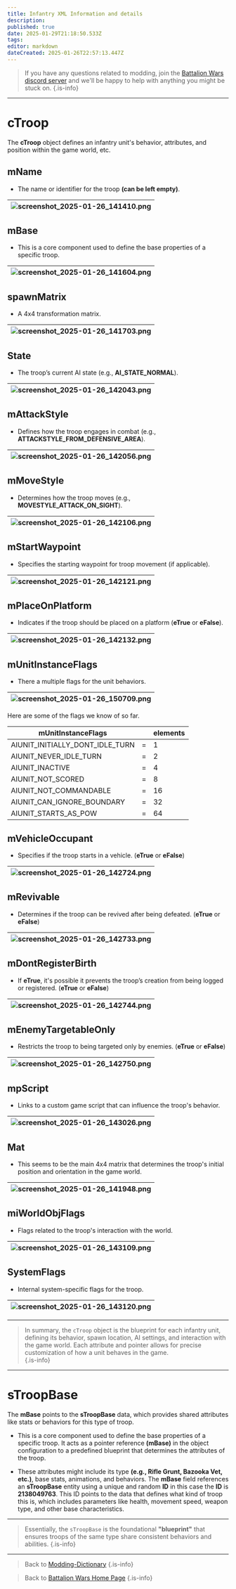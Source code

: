 ```yaml
---
title: Infantry XML Information and details
description: 
published: true
date: 2025-01-29T21:18:50.533Z
tags: 
editor: markdown
dateCreated: 2025-01-26T22:57:13.447Z
---
```


> If you have any questions related to modding, join the [Battalion Wars discord server](https://discord.gg/aPvrTsDARJ)  and we'll be happy to help with anything you might be stuck on.
{.is-info}

---

# cTroop

The **cTroop** object defines an infantry unit's behavior, attributes, and position within the game world, etc.
 
## mName

- The name or identifier for the troop **(can be left empty)**.
  
| ![screenshot_2025-01-26_141410.png](/screenshot_2025-01-26_141410.png) |
| --- |

## mBase  

- This is a core component used to define the base properties of a specific troop.
  
| ![screenshot_2025-01-26_141604.png](/screenshot_2025-01-26_141604.png) |
| --- | 

## spawnMatrix
  
- A 4x4 transformation matrix.
  
| ![screenshot_2025-01-26_141703.png](/screenshot_2025-01-26_141703.png) |
| --- |

## State

- The troop’s current AI state (e.g., **AI_STATE_NORMAL**). 
  
| ![screenshot_2025-01-26_142043.png](/screenshot_2025-01-26_142043.png) |
| --- |
  
## mAttackStyle

- Defines how the troop engages in combat (e.g., **ATTACKSTYLE_FROM_DEFENSIVE_AREA**). 
  
| ![screenshot_2025-01-26_142056.png](/screenshot_2025-01-26_142056.png) |
| --- |
  
## mMoveStyle 
  
- Determines how the troop moves (e.g., **MOVESTYLE_ATTACK_ON_SIGHT**).  
  
| ![screenshot_2025-01-26_142106.png](/screenshot_2025-01-26_142106.png) |
| --- |

## mStartWaypoint

- Specifies the starting waypoint for troop movement (if applicable). 
  
| ![screenshot_2025-01-26_142121.png](/screenshot_2025-01-26_142121.png) |
| --- | 
 
##  mPlaceOnPlatform
  
- Indicates if the troop should be placed on a platform (**eTrue** or **eFalse**).  
  
| ![screenshot_2025-01-26_142132.png](/screenshot_2025-01-26_142132.png) |
| --- | 

## mUnitInstanceFlags

- There a multiple flags for the unit behaviors.
  
| ![screenshot_2025-01-26_150709.png](/screenshot_2025-01-26_150709.png) |
| --- |   

Here are some of the flags we know of so far.  
   
| mUnitInstanceFlags |  | elements |
| --- | --- | --- |
| AIUNIT_INITIALLY_DONT_IDLE_TURN | = | 1 |
| AIUNIT_NEVER_IDLE_TURN | = | 2 |
| AIUNIT_INACTIVE | = | 4 |
| AIUNIT_NOT_SCORED | = | 8 |
| AIUNIT_NOT_COMMANDABLE | = | 16 |
| AIUNIT_CAN_IGNORE_BOUNDARY | = | 32 |
| AIUNIT_STARTS_AS_POW | = | 64 |

## mVehicleOccupant

- Specifies if the troop starts in a vehicle. (**eTrue** or **eFalse**)
  
| ![screenshot_2025-01-26_142724.png](/screenshot_2025-01-26_142724.png) |
| --- |  

## mRevivable

- Determines if the troop can be revived after being defeated. (**eTrue** or **eFalse**)
  
| ![screenshot_2025-01-26_142733.png](/screenshot_2025-01-26_142733.png) |
| --- |  

## mDontRegisterBirth

- If **eTrue**, it's possible it prevents the troop’s creation from being logged or registered. (**eTrue** or **eFalse**)  
  
| ![screenshot_2025-01-26_142744.png](/screenshot_2025-01-26_142744.png) |
| --- |  
 
## mEnemyTargetableOnly
 
- Restricts the troop to being targeted only by enemies. (**eTrue** or **eFalse**) 
  
| ![screenshot_2025-01-26_142750.png](/screenshot_2025-01-26_142750.png) |
| --- |  

## mpScript

- Links to a custom game script that can influence the troop's behavior.  
  
| ![screenshot_2025-01-26_143026.png](/screenshot_2025-01-26_143026.png) |
| --- | 

## Mat

- This seems to be the main 4x4 matrix that determines the troop's initial position and orientation in the game world.

| ![screenshot_2025-01-26_141948.png](/screenshot_2025-01-26_141948.png) |
| --- |

## miWorldObjFlags

- Flags related to the troop's interaction with the world.  
  
| ![screenshot_2025-01-26_143109.png](/screenshot_2025-01-26_143109.png) |
| --- |    

## SystemFlags

- Internal system-specific flags for the troop.  
  
| ![screenshot_2025-01-26_143120.png](/screenshot_2025-01-26_143120.png) |
| --- |  

---

> In summary, the `cTroop` object is the blueprint for each infantry unit, defining its behavior, spawn location, AI settings, and interaction with the game world. Each attribute and pointer allows for precise customization of how a unit behaves in the game.  
{.is-info}

---

# sTroopBase   

The **mBase** points to the **sTroopBase** data, which provides shared attributes like stats or behaviors for this type of troop. 

- This is a core component used to define the base properties of a specific troop. It acts as a pointer reference **(mBase)** in the object configuration to a predefined blueprint that determines the attributes of the troop. 
  
- These attributes might include its type **(e.g., Rifle Grunt, Bazooka Vet, etc.)**, base stats, animations, and behaviors. The **mBase** field references an **sTroopBase** entity using a unique and random **ID** in this case the **ID** is **2138049763**. This ID points to the data that defines what kind of troop this is, which includes parameters like health, movement speed, weapon type, and other base characteristics. 

---

> Essentially, the `sTroopBase` is the foundational **"blueprint"** that ensures troops of the same type share consistent behaviors and abilities. 
{.is-info}








---

> Back to [Modding-Dictionary](/en/home/Modding-Dictionary)
{.is-info}

> Back to [Battalion Wars Home Page](/en/home)
{.is-info}
